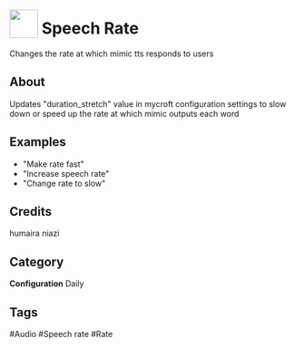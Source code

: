 # <img src="https://raw.githack.com/FortAwesome/Font-Awesome/master/svgs/solid/assistive-listening-systems.svg" card_color="#000000" width="50" height="50" style="vertical-align:bottom"/> Speech Rate
Changes the rate at which mimic tts responds to users

## About
Updates "duration_stretch" value in mycroft configuration settings to slow down or speed up the rate at which mimic outputs each word

## Examples
* "Make rate fast"
* "Increase speech rate"
* "Change rate to slow"

## Credits
humaira niazi

## Category
**Configuration**
Daily

## Tags
#Audio
#Speech rate
#Rate


